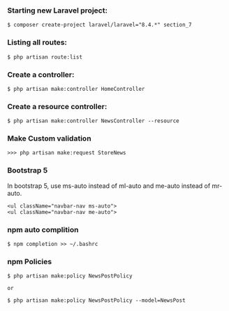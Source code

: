 ### Starting new Laravel project:

    $ composer create-project laravel/laravel="8.4.*" section_7




### Listing all routes:

    $ php artisan route:list




### Create a controller:

    $ php artisan make:controller HomeController




### Create a resource controller:

    $ php artisan make:controller NewsController --resource




### Make Custom validation

    >>> php artisan make:request StoreNews


### Bootstrap 5
In bootstrap 5, use ms-auto instead of ml-auto and me-auto instead of mr-auto.

    <ul className="navbar-nav ms-auto">
    <ul className="navbar-nav me-auto">


### npm auto complition

    $ npm completion >> ~/.bashrc


### npm Policies

    $ php artisan make:policy NewsPostPolicy

    or

    $ php artisan make:policy NewsPostPolicy --model=NewsPost